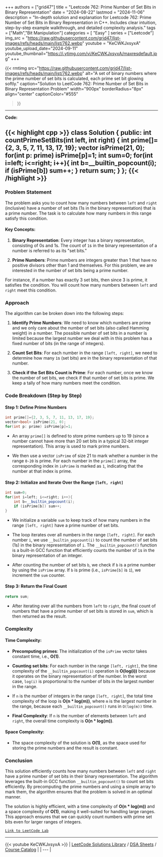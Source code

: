 
+++
authors = ["grid47"]
title = "Leetcode 762: Prime Number of Set Bits in Binary Representation"
date = "2024-08-22"
lastmod = "2024-11-06"
description = "In-depth solution and explanation for Leetcode 762: Prime Number of Set Bits in Binary Representation in C++. Includes clear intuition, step-by-step example walkthrough, and detailed complexity analysis."
tags = ["Math","Bit Manipulation"]
categories = [
    "Easy"
]
series = ["Leetcode"]
img_src = "https://raw.githubusercontent.com/grid47/list-images/refs/heads/main/list/762.webp"
youtube = "KeCWKJxsyxA"
youtube_upload_date="2024-09-11"
youtube_thumbnail="https://i.ytimg.com/vi/KeCWKJxsyxA/maxresdefault.jpg"
+++


{{< rmtimg 
    src="https://raw.githubusercontent.com/grid47/list-images/refs/heads/main/list/762.webp" 
    alt="A set of binary numbers where the prime number of set bits is calculated, each prime set bit glowing softly."
    caption="Solution to LeetCode 762: Prime Number of Set Bits in Binary Representation Problem"
    width="900px"
    borderRadius="8px"
    align="center" 
    captionColor="#555"
>}}
---
**Code:**

{{< highlight cpp >}}
class Solution {
public:
    int countPrimeSetBits(int left, int right) {
        int prime[]={2, 3, 5, 7, 11, 13, 17, 19};
        vector<bool> isPrime(21, 0);
        for(int p: prime) isPrime[p]=1;
        int sum=0;
        for(int i=left; i<=right; i++){
            int b=__builtin_popcount(i);
            if (isPrime[b]) sum++;
        }
        return sum;
    }
};
{{< /highlight >}}
---

### Problem Statement

The problem asks you to count how many numbers between `left` and `right` (inclusive) have a number of set bits (1s in the binary representation) that is a prime number. The task is to calculate how many numbers in this range satisfy this condition.

#### Key Concepts:
1. **Binary Representation**: Every integer has a binary representation, consisting of 0s and 1s. The count of `1`s in the binary representation of a number is referred to as its "set bits."
   
2. **Prime Numbers**: Prime numbers are integers greater than 1 that have no positive divisors other than 1 and themselves. For this problem, we are interested in the number of set bits being a prime number.

For instance, if a number has exactly 3 set bits, then since 3 is prime, it satisfies the condition. You will count how many numbers between `left` and `right` meet this condition.

### Approach

The algorithm can be broken down into the following steps:

1. **Identify Prime Numbers**: We need to know which numbers are prime and we only care about the number of set bits (also called Hamming weight) in a number. The possible number of set bits in a number is limited because the largest number we deal with in this problem has a fixed number of bits (in the range of integers).

2. **Count Set Bits**: For each number in the range `[left, right]`, we need to determine how many `1`s (set bits) are in the binary representation of that number.

3. **Check if the Set Bits Count is Prime**: For each number, once we know the number of set bits, we check if that number of set bits is prime. We keep a tally of how many numbers meet the condition.

### Code Breakdown (Step by Step)

#### Step 1: Define Prime Numbers

```cpp
int prime[]={2, 3, 5, 7, 11, 13, 17, 19};
vector<bool> isPrime(21, 0);
for(int p: prime) isPrime[p]=1;
```

- An array `prime[]` is defined to store prime numbers up to 19 (since a number cannot have more than 20 set bits in a typical 32-bit integer representation). This array is used to mark prime numbers.
  
- We then use a vector `isPrime` of size 21 to mark whether a number in the range `0-20` is prime. For each number in the `prime[]` array, the corresponding index in `isPrime` is marked as `1`, indicating that the number at that index is prime.

#### Step 2: Initialize and Iterate Over the Range `[left, right]`

```cpp
int sum=0;
for(int i=left; i<=right; i++){
    int b=__builtin_popcount(i);
    if (isPrime[b]) sum++;
}
```

- We initialize a variable `sum` to keep track of how many numbers in the range `[left, right]` have a prime number of set bits.
  
- The loop iterates over all numbers in the range `[left, right]`. For each number `i`, we use `__builtin_popcount(i)` to count the number of set bits (1s) in the binary representation of `i`. The `__builtin_popcount()` function is a built-in GCC function that efficiently counts the number of `1`s in the binary representation of an integer.
  
- After counting the number of set bits `b`, we check if `b` is a prime number by using the `isPrime` array. If `b` is prime (i.e., `isPrime[b]` is `1`), we increment the `sum` counter.

#### Step 3: Return the Final Count

```cpp
return sum;
```

- After iterating over all the numbers from `left` to `right`, the final count of numbers that have a prime number of set bits is stored in `sum`, which is then returned as the result.

### Complexity

#### Time Complexity:
- **Precomputing primes**: The initialization of the `isPrime` vector takes constant time, i.e., **O(1)**.
  
- **Counting set bits**: For each number in the range `[left, right]`, the time complexity of the `__builtin_popcount(i)` operation is **O(log(i))** because it operates on the binary representation of the number. In the worst case, `log(i)` is proportional to the number of bits in the largest number in the range.
  
- If `n` is the number of integers in the range `[left, right]`, the total time complexity of the loop is **O(n * log(m))**, where `m` is the largest number in the range, because each `__builtin_popcount()` runs in `O(log(m))` time.

- **Final Complexity**: If `n` is the number of elements between `left` and `right`, the overall time complexity is **O(n * log(m))**.

#### Space Complexity:
- The space complexity of the solution is **O(1)**, as the space used for storing the prime numbers and the result is constant.

### Conclusion

This solution efficiently counts how many numbers between `left` and `right` have a prime number of set bits in their binary representation. The algorithm leverages the built-in GCC function `__builtin_popcount()` to count set bits efficiently. By precomputing the prime numbers and using a simple array to mark them, the algorithm ensures that the problem is solved in an optimal manner.

The solution is highly efficient, with a time complexity of **O(n * log(m))** and a space complexity of **O(1)**, making it well-suited for handling large ranges. This approach ensures that we can quickly count numbers with prime set bits even for larger ranges of integers.

[`Link to LeetCode Lab`](https://leetcode.com/problems/prime-number-of-set-bits-in-binary-representation/description/)

---
{{< youtube KeCWKJxsyxA >}}
| [LeetCode Solutions Library](https://grid47.xyz/leetcode/) / [DSA Sheets](https://grid47.xyz/sheets/) / [Course Catalog](https://grid47.xyz/courses/) |
| --- |
